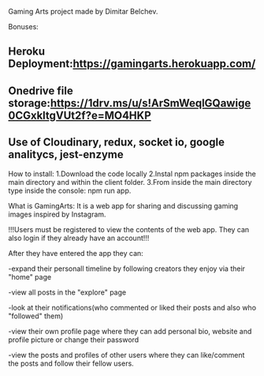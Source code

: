 Gaming Arts project made by Dimitar Belchev.

Bonuses:

## Heroku Deployment:https://gamingarts.herokuapp.com/

## Onedrive file storage:https://1drv.ms/u/s!ArSmWeqlGQawige0CGxkltgVUt2f?e=MO4HKP

## Use of Cloudinary, redux, socket io, google analitycs, jest-enzyme

How to install:
1.Download the code locally
2.Instal npm packages inside the main directory and within the client folder.
3.From inside the main directory type inside the console: npm run app.

What is GamingArts:
It is a web app for sharing and discussing gaming images inspired by Instagram.

!!!Users must be registered to view the contents of the web app. They can also login if they already have an account!!!

After they have entered the app they can:

-expand their personall timeline by following creators they enjoy via their "home" page

-view all posts in the "explore" page

-look at their notifications(who commented or liked their posts and also who "followed" them)

-view their own profile page where they can add personal bio, website and profile picture or change their password

-view the posts and profiles of other users where they can like/comment the posts and follow their fellow users.
